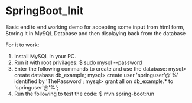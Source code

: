 # SpringBoot_Init
Basic end to end working demo for accepting some input from html form, Storing it in MySQL Database and then displaying back from the database

For it to work:
1. Install MySQL in your PC.
2. Run it with root privilages:
        $ sudo mysql --password
3. Enter the following commands to create and use the database:
        mysql> create database db_example;
        mysql> create user 'springuser'@'%' identified by 'ThePassword';
        mysql> grant all on db_example.* to 'springuser'@'%';
4. Run the following to test the code:
        $ mvn spring-boot:run
        

